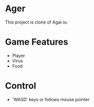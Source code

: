 # Ager
This project is clone of Agar.io.

# Game Features
- Player
- Virus
- Food

# Control
- 'WASD' keys or follows mouse pointer